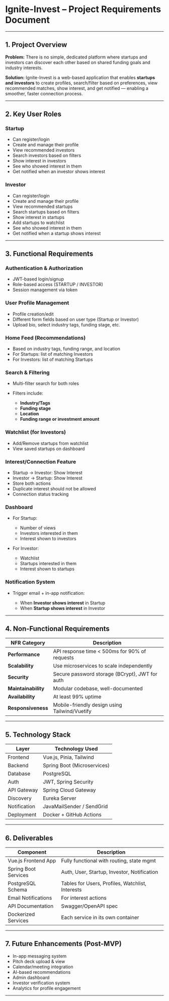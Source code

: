 #  **Ignite-Invest – Project Requirements Document**

---

##  1. **Project Overview**

**Problem:**
There is no simple, dedicated platform where startups and investors can discover each other based on shared funding goals and industry interests.

**Solution:**
Ignite-Invest is a web-based application that enables **startups and investors** to create profiles, search/filter based on preferences, view recommended matches, show interest, and get notified — enabling a smoother, faster connection process.

---

##  2. **Key User Roles**

###  Startup

* Can register/login
* Create and manage their profile
* View recommended investors
* Search investors based on filters
* Show interest in investors
* See who showed interest in them
* Get notified when an investor shows interest

###  Investor

* Can register/login
* Create and manage their profile
* View recommended startups
* Search startups based on filters
* Show interest in startups
* Add startups to watchlist
* See who showed interest in them
* Get notified when a startup shows interest

---

##  3. **Functional Requirements**

###  Authentication & Authorization

* JWT-based login/signup
* Role-based access (STARTUP / INVESTOR)
* Session management via token

###  User Profile Management

* Profile creation/edit
* Different form fields based on user type (Startup or Investor)
* Upload bio, select industry tags, funding stage, etc.

###  Home Feed (Recommendations)

* Based on industry tags, funding range, and location
* For Startups: list of matching Investors
* For Investors: list of matching Startups

###  Search & Filtering

* Multi-filter search for both roles
* Filters include:

  * **Industry/Tags**
  * **Funding stage**
  * **Location**
  * **Funding range or investment amount**

###  Watchlist (for Investors)

* Add/Remove startups from watchlist
* View saved startups on dashboard

###  Interest/Connection Feature

* Startup → Investor: Show Interest
* Investor → Startup: Show Interest
* Store both actions
* Duplicate interest should not be allowed
* Connection status tracking

###  Dashboard

* For Startup:

  * Number of views
  * Investors interested in them
  * Interest shown to investors
* For Investor:

  * Watchlist
  * Startups interested in them
  * Interest shown to startups

###  Notification System

* Trigger email + in-app notification:

  * When **Investor shows interest** in Startup
  * When **Startup shows interest** in Investor

---

##  4. **Non-Functional Requirements**

| NFR Category        | Description                                    |
| ------------------- | ---------------------------------------------- |
| **Performance**     | API response time < 500ms for 90% of requests  |
| **Scalability**     | Use microservices to scale independently       |
| **Security**        | Secure password storage (BCrypt), JWT for auth |
| **Maintainability** | Modular codebase, well-documented              |
| **Availability**    | At least 99% uptime                            |
| **Responsiveness**  | Mobile-friendly design using Tailwind/Vuetify  |

---

##  5. **Technology Stack**

| Layer        | Technology Used             |
| ------------ | --------------------------- |
| Frontend     | Vue.js, Pinia, Tailwind     |
| Backend      | Spring Boot (Microservices) |
| Database     | PostgreSQL                  |
| Auth         | JWT, Spring Security        |
| API Gateway  | Spring Cloud Gateway        |
| Discovery    | Eureka Server               |
| Notification | JavaMailSender / SendGrid   |
| Deployment   | Docker + GitHub Actions     |

---

##  6. **Deliverables**

| Component              | Description                                      |
| ---------------------- | ------------------------------------------------ |
|   Vue.js Frontend App  | Fully functional with routing, state mgmt        |
|   Spring Boot Services | Auth, User, Startup, Investor, Notification      |
|   PostgreSQL Schema    | Tables for Users, Profiles, Watchlist, Interests |
|   Email Notifications  | For interest actions                             |
|   API Documentation    | Swagger/OpenAPI spec                             |
|   Dockerized Services  | Each service in its own container                |

---

##  7. **Future Enhancements (Post-MVP)**

* In-app messaging system
* Pitch deck upload & view
* Calendar/meeting integration
* AI-based recommendations
* Admin dashboard
* Investor verification system
* Analytics for profile engagement

---

